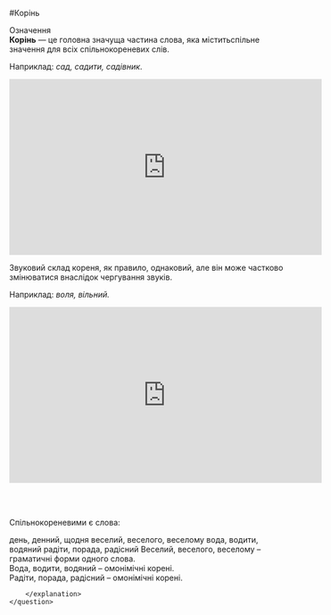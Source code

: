 #Корінь


<div class="space">
<div class="eoz-wrap">
<span class="eoz">Означення</span>
<div class="eoz-text">
<b>Корінь</b> — це головна значуща частина слова, яка мiститьспiльне значення для всiх спiльнокореневих слiв.
</div>
</div>
</div>


Наприклад: <i>сад, садити, садiвник</i>.

<div class="fluidMedia">
<iframe align="center" width="560" height="315" src="https://www.youtube.com/embed/o1cICj5CV5I" frameborder="0" allowfullscreen></iframe>
</div>
<div class="popup">
</div>


Звуковий склад кореня, як правило, однаковий, але вiн може частково змiнюватися внаслiдок чергування звукiв.


Наприклад: <i>воля, вiльний.</i>


<div class="fluidMedia">
<iframe align="center" width="560" height="315" src="https://www.youtube.com/embed/gdksUCPSsK4" frameborder="0" allowfullscreen></iframe>
</div>
<div class="popup">
</div>


<br>
<quiz correctLabel="correct" incorrectLabel="incorrect" checkLabel="check">
    <question text="">
        <p><br>
<quiz correctLabel="correct" incorrectLabel="incorrect" checkLabel="check">
    <question text="">
        <p>Спільнокореневими є слова:</p>
        <answer correct>день, денний, щодня</answer>
        <answer>веселий, веселого, веселому</answer>
        <answer>вода, водити, водяний</answer>
        <answer>радіти, порада, радісний</answer>
        <explanation>
       Веселий, веселого, веселому – граматичні форми одного слова. <br>
Вода, водити, водяний – омонімічні корені.<br>
Радіти, порада, радісний – омонімічні корені.

        </explanation>
    </question>
</quiz>
</p>